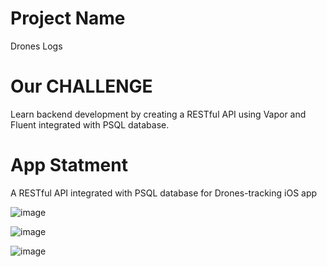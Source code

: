 # Project Name
Drones Logs 

# Our CHALLENGE
Learn backend development by creating a RESTful API using Vapor and Fluent integrated with PSQL database.

# App Statment 
A RESTful API integrated with PSQL database for Drones-tracking iOS app

 ![image](https://github.com/arwaOsaimi/hwllo_vapor/assets/52634982/088ea896-c24b-4f5c-80bd-482170f5d140)

 ![image](https://github.com/arwaOsaimi/hwllo_vapor/assets/52634982/e7f8554b-5737-497f-8cce-d8b48103d9aa)

![image](https://github.com/arwaOsaimi/hwllo_vapor/assets/52634982/515b302f-db0c-4bcf-a807-24cfcc5570cc)



